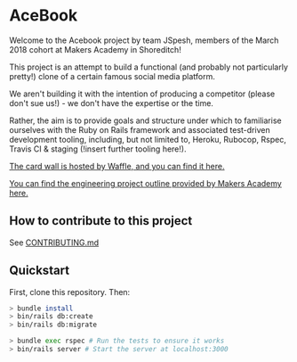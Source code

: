 # AceBook

Welcome to the Acebook project by team JSpesh, members of the March 2018 cohort at Makers Academy in Shoreditch!

This project is an attempt to build a functional (and probably not particularly pretty!) clone of a certain famous social media platform.

We aren't building it with the intention of producing a competitor (please don't sue us!) - we don't have the expertise or the time.

Rather, the aim is to provide goals and structure under which to familiarise ourselves with the Ruby on Rails framework and associated test-driven development tooling, including, but not limited to, Heroku, Rubocop, Rspec, Travis CI & staging (!insert further tooling here!).

[The card wall is hosted by Waffle, and you can find it here.](https://waffle.io/SamNiechcial/acebook-jspesh)

[You can find the engineering project outline provided by Makers Academy here.](https://github.com/makersacademy/course/tree/master/engineering_projects/rails)

## How to contribute to this project
See [CONTRIBUTING.md](CONTRIBUTING.md)

## Quickstart

First, clone this repository. Then:

```bash
> bundle install
> bin/rails db:create
> bin/rails db:migrate

> bundle exec rspec # Run the tests to ensure it works
> bin/rails server # Start the server at localhost:3000
```
